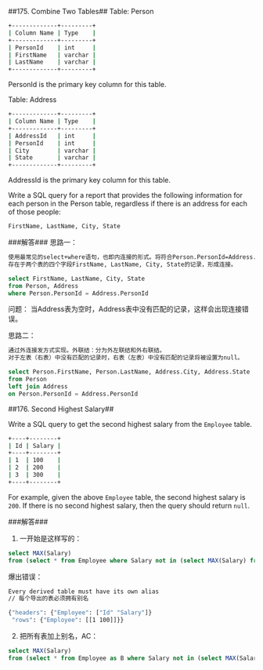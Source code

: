##175. Combine Two Tables##
Table: Person

```bash
+-------------+---------+
| Column Name | Type    |
+-------------+---------+
| PersonId    | int     |
| FirstName   | varchar |
| LastName    | varchar |
+-------------+---------+
```

PersonId is the primary key column for this table.

Table: Address

```bash
+-------------+---------+
| Column Name | Type    |
+-------------+---------+
| AddressId   | int     |
| PersonId    | int     |
| City        | varchar |
| State       | varchar |
+-------------+---------+
```

AddressId is the primary key column for this table.

Write a SQL query for a report that provides the following information for each person in the Person table, regardless if there is an address for each of those people:

```bash
FirstName, LastName, City, State
```

###解答###
思路一：

```bash
使用最常见的select+where语句，也即内连接的形式。将符合Person.PersonId=Address.PersonId条件的，
存在于两个表的四个字段FirstName, LastName, City, State的记录，形成连接。
```
         
```sql
select FirstName, LastName, City, State
from Person, Address
where Person.PersonId = Address.PersonId
```
     
问题：
当Address表为空时，Address表中没有匹配的记录，这样会出现连接错误。

思路二：

```bash
通过外连接发方式实现。外联结：分为外左联结和外右联结。
对于左表（右表）中没有匹配的记录时，右表（左表）中没有匹配的记录将被设置为null。
```

```sql 
select Person.FirstName, Person.LastName, Address.City, Address.State
from Person 
left join Address
on Person.PersonId = Address.PersonId
```

##176. Second Highest Salary##

Write a SQL query to get the second highest salary from the `Employee` table.

```bash
+----+--------+
| Id | Salary |
+----+--------+
| 1  | 100    |
| 2  | 200    |
| 3  | 300    |
+----+--------+
```

For example, given the above `Employee` table, the second highest salary is `200`. If there is no second highest salary, then the query should return `null`.

###解答###
1. 一开始是这样写的：

 ```sql
 select MAX(Salary)
 from (select * from Employee where Salary not in (select MAX(Salary) from Employee))
 ```
 
 爆出错误：
 
 ```bash
 Every derived table must have its own alias
 // 每个导出的表必须拥有别名
 
 {"headers": {"Employee": ["Id" "Salary"]}
  "rows": {"Employee": [[1 100]]}}
 ```
2. 把所有表加上别名，AC：
 
 ```sql
 select MAX(Salary)
 from (select * from Employee as B where Salary not in (select MAX(Salary) from Employee as C)) as A
 ```

